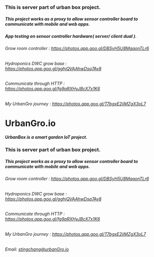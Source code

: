 ### This is server part of urban box project.
##### This project works as a proxy to allow sensor controller board to communicate with mobile and web apps. 

##### App testing on sensor controller hardware( server/ client dual ). 
###### Grow room controller :      https://photos.app.goo.gl/DBSyH5U8MaqonTLr6
###### Hydroponics DWC grow base : https://photos.app.goo.gl/gghjQVAAhwDsq7Av8
###### Communicate through HTTP :  https://photos.app.goo.gl/fg9aRXHyJBcX7x1K6
###### My UrbanGro journey :       https://photos.app.goo.gl/T7bgxE2iiMZgX3oL7


# UrbanGro.io
##### UrbanBox is a smart garden IoT project. 
### This is server part of urban box project.
##### This project works as a proxy to allow sensor controller board to communicate with mobile and web apps. 

###### Grow room controller :      https://photos.app.goo.gl/DBSyH5U8MaqonTLr6
###### Hydroponics DWC grow base : https://photos.app.goo.gl/gghjQVAAhwDsq7Av8
###### Communicate through HTTP :  https://photos.app.goo.gl/fg9aRXHyJBcX7x1K6
###### My UrbanGro journey :       https://photos.app.goo.gl/T7bgxE2iiMZgX3oL7

###### Email: stingchang@urbanGro.io
